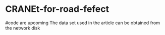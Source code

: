 # CRANEt-for-road-fefect
#code are upcoming
The data set used in the article can be obtained from the network disk
